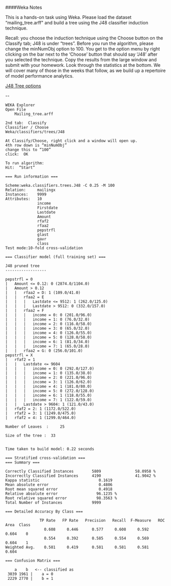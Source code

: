 ####Weka Notes

This is a hands-on task using Weka.  Please load the dataset “mailing_tree.arff" and build a tree using the J48 classifier induction technique.  

Recall: you choose the induction technique using the Choose button on the Classify tab; J48 is under “trees”.  Before you run the algorithm, please change the minNumObj option to 100. You get to the option menu by right clicking on the bar next to the ‘Choose’ button that should say ‘J48’ after you selected the technique. Copy the results from the large window and submit with your homework.  Look through the statistics at the bottom.  We will cover many of those in the weeks that follow, as we build up a repertoire of model performance analytics.

[J48 Tree options](https://github.com/reshama/resource-links/blob/master/weka/j48_tree.png)

--
```
WEKA Explorer
Open File
    Mailing_tree.arff

2nd tab:  Classify
Classifier / Choose
Weka/classifiers/trees/J48

At Classify/Choose, right click and a window will open up.
4th row down is “minNumObj”
change this to “100”
click:  OK

To run algorithm:
Hit:  “Start”
```

```
=== Run information ===

Scheme:weka.classifiers.trees.J48 -C 0.25 -M 100
Relation:     mailingx
Instances:    9999
Attributes:   10
              income
              Firstdate
              Lastdate
              Amount
              rfaf2
              rfaa2
              pepstrfl
              glast
              gavr
              class
Test mode:10-fold cross-validation

=== Classifier model (full training set) ===

J48 pruned tree
------------------

pepstrfl = 0
|   Amount <= 0.12: 0 (2874.0/1104.0)
|   Amount > 0.12
|   |   rfaa2 = D: 1 (109.0/41.0)
|   |   rfaa2 = E
|   |   |   Lastdate <= 9512: 1 (262.0/125.0)
|   |   |   Lastdate > 9512: 0 (332.0/157.0)
|   |   rfaa2 = F
|   |   |   income = 0: 0 (201.0/96.0)
|   |   |   income = 1: 0 (76.0/32.0)
|   |   |   income = 2: 0 (116.0/58.0)
|   |   |   income = 3: 0 (65.0/32.0)
|   |   |   income = 4: 0 (126.0/55.0)
|   |   |   income = 5: 0 (128.0/58.0)
|   |   |   income = 6: 1 (81.0/34.0)
|   |   |   income = 7: 1 (65.0/28.0)
|   |   rfaa2 = G: 0 (256.0/101.0)
pepstrfl = X
|   rfaf2 = 1
|   |   Lastdate <= 9604
|   |   |   income = 0: 0 (292.0/127.0)
|   |   |   income = 1: 0 (135.0/38.0)
|   |   |   income = 2: 0 (221.0/96.0)
|   |   |   income = 3: 1 (126.0/62.0)
|   |   |   income = 4: 1 (181.0/80.0)
|   |   |   income = 5: 0 (272.0/128.0)
|   |   |   income = 6: 1 (118.0/55.0)
|   |   |   income = 7: 1 (122.0/59.0)
|   |   Lastdate > 9604: 1 (121.0/43.0)
|   rfaf2 = 2: 1 (1172.0/522.0)
|   rfaf2 = 3: 1 (1249.0/475.0)
|   rfaf2 = 4: 1 (1299.0/464.0)

Number of Leaves  : 	25

Size of the tree : 	33


Time taken to build model: 0.22 seconds

=== Stratified cross-validation ===
=== Summary ===

Correctly Classified Instances        5809               58.0958 %
Incorrectly Classified Instances      4190               41.9042 %
Kappa statistic                          0.1619
Mean absolute error                      0.4806
Root mean squared error                  0.4918
Relative absolute error                 96.1235 %
Root relative squared error             98.3563 %
Total Number of Instances             9999     

=== Detailed Accuracy By Class ===

               TP Rate   FP Rate   Precision   Recall  F-Measure   ROC Area  Class
                 0.608     0.446      0.577     0.608     0.592      0.604    0
                 0.554     0.392      0.585     0.554     0.569      0.604    1
Weighted Avg.    0.581     0.419      0.581     0.581     0.581      0.604

=== Confusion Matrix ===

    a    b   <-- classified as
 3039 1961 |    a = 0
 2229 2770 |    b = 1


```
